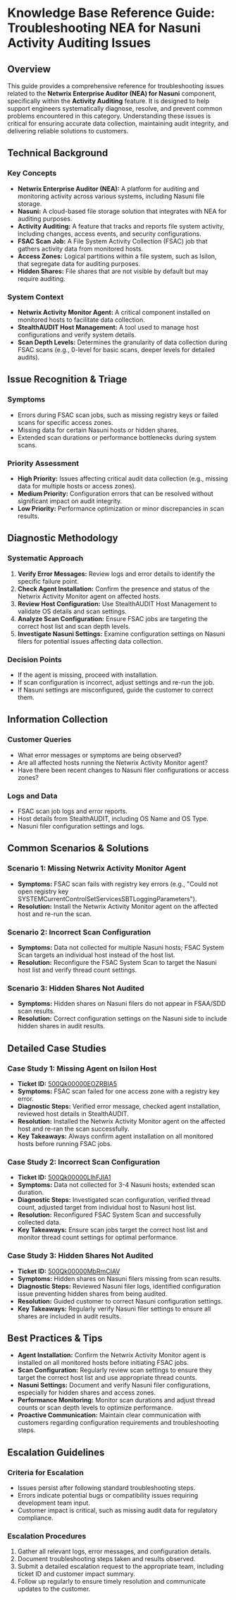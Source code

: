 # Knowledge Base Reference Guide: Troubleshooting NEA for Nasuni Activity Auditing Issues

## Overview
This guide provides a comprehensive reference for troubleshooting issues related to the **Netwrix Enterprise Auditor (NEA) for Nasuni** component, specifically within the **Activity Auditing** feature. It is designed to help support engineers systematically diagnose, resolve, and prevent common problems encountered in this category. Understanding these issues is critical for ensuring accurate data collection, maintaining audit integrity, and delivering reliable solutions to customers.

## Technical Background
### Key Concepts
- **Netwrix Enterprise Auditor (NEA):** A platform for auditing and monitoring activity across various systems, including Nasuni file storage.
- **Nasuni:** A cloud-based file storage solution that integrates with NEA for auditing purposes.
- **Activity Auditing:** A feature that tracks and reports file system activity, including changes, access events, and security configurations.
- **FSAC Scan Job:** A File System Activity Collection (FSAC) job that gathers activity data from monitored hosts.
- **Access Zones:** Logical partitions within a file system, such as Isilon, that segregate data for auditing purposes.
- **Hidden Shares:** File shares that are not visible by default but may require auditing.

### System Context
- **Netwrix Activity Monitor Agent:** A critical component installed on monitored hosts to facilitate data collection.
- **StealthAUDIT Host Management:** A tool used to manage host configurations and verify system details.
- **Scan Depth Levels:** Determines the granularity of data collection during FSAC scans (e.g., 0-level for basic scans, deeper levels for detailed audits).

## Issue Recognition & Triage
### Symptoms
- Errors during FSAC scan jobs, such as missing registry keys or failed scans for specific access zones.
- Missing data for certain Nasuni hosts or hidden shares.
- Extended scan durations or performance bottlenecks during system scans.

### Priority Assessment
- **High Priority:** Issues affecting critical audit data collection (e.g., missing data for multiple hosts or access zones).
- **Medium Priority:** Configuration errors that can be resolved without significant impact on audit integrity.
- **Low Priority:** Performance optimization or minor discrepancies in scan results.

## Diagnostic Methodology
### Systematic Approach
1. **Verify Error Messages:** Review logs and error details to identify the specific failure point.
2. **Check Agent Installation:** Confirm the presence and status of the Netwrix Activity Monitor agent on affected hosts.
3. **Review Host Configuration:** Use StealthAUDIT Host Management to validate OS details and scan settings.
4. **Analyze Scan Configuration:** Ensure FSAC jobs are targeting the correct host list and scan depth levels.
5. **Investigate Nasuni Settings:** Examine configuration settings on Nasuni filers for potential issues affecting data collection.

### Decision Points
- If the agent is missing, proceed with installation.
- If scan configuration is incorrect, adjust settings and re-run the job.
- If Nasuni settings are misconfigured, guide the customer to correct them.

## Information Collection
### Customer Queries
- What error messages or symptoms are being observed?
- Are all affected hosts running the Netwrix Activity Monitor agent?
- Have there been recent changes to Nasuni filer configurations or access zones?

### Logs and Data
- FSAC scan job logs and error reports.
- Host details from StealthAUDIT, including OS Name and OS Type.
- Nasuni filer configuration settings and logs.

## Common Scenarios & Solutions
### Scenario 1: Missing Netwrix Activity Monitor Agent
- **Symptoms:** FSAC scan fails with registry key errors (e.g., "Could not open registry key SYSTEMCurrentControlSetServicesSBTLoggingParameters").
- **Resolution:** Install the Netwrix Activity Monitor agent on the affected host and re-run the scan.

### Scenario 2: Incorrect Scan Configuration
- **Symptoms:** Data not collected for multiple Nasuni hosts; FSAC System Scan targets an individual host instead of the host list.
- **Resolution:** Reconfigure the FSAC System Scan to target the Nasuni host list and verify thread count settings.

### Scenario 3: Hidden Shares Not Audited
- **Symptoms:** Hidden shares on Nasuni filers do not appear in FSAA/SDD scan results.
- **Resolution:** Correct configuration settings on the Nasuni side to include hidden shares in audit results.

## Detailed Case Studies
### Case Study 1: Missing Agent on Isilon Host
- **Ticket ID:** [500Qk00000EOZRBIA5](https://nwxcorp.lightning.force.com/lightning/r/Case/500Qk00000EOZRBIA5/view)
- **Symptoms:** FSAC scan failed for one access zone with a registry key error.
- **Diagnostic Steps:** Verified error message, checked agent installation, reviewed host details in StealthAUDIT.
- **Resolution:** Installed the Netwrix Activity Monitor agent on the affected host and re-ran the scan successfully.
- **Key Takeaways:** Always confirm agent installation on all monitored hosts before running FSAC jobs.

### Case Study 2: Incorrect Scan Configuration
- **Ticket ID:** [500Qk00000LIhFJIA1](https://nwxcorp.lightning.force.com/lightning/r/Case/500Qk00000LIhFJIA1/view)
- **Symptoms:** Data not collected for 3-4 Nasuni hosts; extended scan duration.
- **Diagnostic Steps:** Investigated scan configuration, verified thread count, adjusted target from individual host to Nasuni host list.
- **Resolution:** Reconfigured FSAC System Scan and successfully collected data.
- **Key Takeaways:** Ensure scan jobs target the correct host list and monitor thread count settings for optimal performance.

### Case Study 3: Hidden Shares Not Audited
- **Ticket ID:** [500Qk00000MbRmCIAV](https://nwxcorp.lightning.force.com/lightning/r/Case/500Qk00000MbRmCIAV/view)
- **Symptoms:** Hidden shares on Nasuni filers missing from scan results.
- **Diagnostic Steps:** Reviewed Nasuni filer logs, identified configuration issue preventing hidden shares from being audited.
- **Resolution:** Guided customer to correct Nasuni configuration settings.
- **Key Takeaways:** Regularly verify Nasuni filer settings to ensure all shares are included in audit results.

## Best Practices & Tips
- **Agent Installation:** Confirm the Netwrix Activity Monitor agent is installed on all monitored hosts before initiating FSAC jobs.
- **Scan Configuration:** Regularly review scan settings to ensure they target the correct host list and use appropriate thread counts.
- **Nasuni Settings:** Document and verify Nasuni filer configurations, especially for hidden shares and access zones.
- **Performance Monitoring:** Monitor scan durations and adjust thread counts or scan depth levels to optimize performance.
- **Proactive Communication:** Maintain clear communication with customers regarding configuration requirements and troubleshooting steps.

## Escalation Guidelines
### Criteria for Escalation
- Issues persist after following standard troubleshooting steps.
- Errors indicate potential bugs or compatibility issues requiring development team input.
- Customer impact is critical, such as missing audit data for regulatory compliance.

### Escalation Procedures
1. Gather all relevant logs, error messages, and configuration details.
2. Document troubleshooting steps taken and results observed.
3. Submit a detailed escalation request to the appropriate team, including ticket ID and customer impact summary.
4. Follow up regularly to ensure timely resolution and communicate updates to the customer.